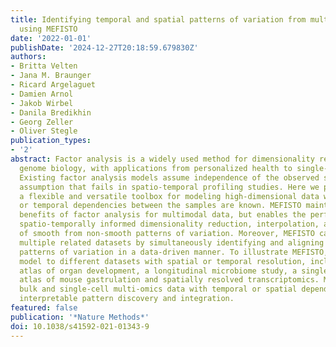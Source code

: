 ```yaml
---
title: Identifying temporal and spatial patterns of variation from multimodal data
  using MEFISTO
date: '2022-01-01'
publishDate: '2024-12-27T20:18:59.679830Z'
authors:
- Britta Velten
- Jana M. Braunger
- Ricard Argelaguet
- Damien Arnol
- Jakob Wirbel
- Danila Bredikhin
- Georg Zeller
- Oliver Stegle
publication_types:
- '2'
abstract: Factor analysis is a widely used method for dimensionality reduction in
  genome biology, with applications from personalized health to single-cell biology.
  Existing factor analysis models assume independence of the observed samples, an
  assumption that fails in spatio-temporal profiling studies. Here we present MEFISTO,
  a flexible and versatile toolbox for modeling high-dimensional data when spatial
  or temporal dependencies between the samples are known. MEFISTO maintains the established
  benefits of factor analysis for multimodal data, but enables the performance of
  spatio-temporally informed dimensionality reduction, interpolation, and separation
  of smooth from non-smooth patterns of variation. Moreover, MEFISTO can integrate
  multiple related datasets by simultaneously identifying and aligning the underlying
  patterns of variation in a data-driven manner. To illustrate MEFISTO, we apply the
  model to different datasets with spatial or temporal resolution, including an evolutionary
  atlas of organ development, a longitudinal microbiome study, a single-cell multi-omics
  atlas of mouse gastrulation and spatially resolved transcriptomics. MEFISTO models
  bulk and single-cell multi-omics data with temporal or spatial dependencies for
  interpretable pattern discovery and integration.
featured: false
publication: '*Nature Methods*'
doi: 10.1038/s41592-021-01343-9
---
```


